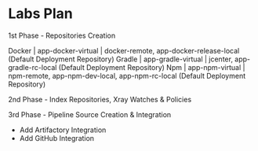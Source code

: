 # Labs Plan

1st Phase - Repositories Creation

Docker | app-docker-virtual | docker-remote, app-docker-release-local (Default Deployment Repository)
Gradle | app-gradle-virtual | jcenter, app-gradle-rc-local (Default Deployment Repository)
Npm | app-npm-virtual | npm-remote, app-npm-dev-local, app-npm-rc-local (Default Deployment Repository)



2nd Phase - Index Repositories, Xray Watches & Policies



3rd Phase - Pipeline Source Creation & Integration
- Add Artifactory Integration
- Add GitHub Integration
